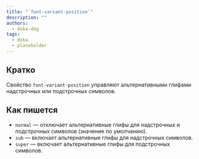 ```yaml
---
title: "`font-variant-position`"
description: ""
authors:
  - doka-dog
tags:
  - doka
  - placeholder
---
```


## Кратко

Свойство `font-variant-position` управляют альтернативными глифами надстрочных или подстрочных символов.

## Как пишется

- `normal` — отключает альтернативные глифы для надстрочных и подстрочных символов (значение по умолчанию).
- `sub` — включает альтернативные глифы для надстрочных символов.
- `super` — включает альтернативные глифы для подстрочных символов.
